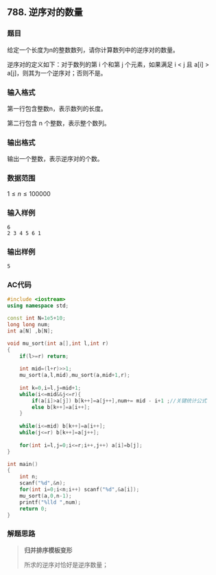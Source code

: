 ##  788. 逆序对的数量

### 题目

给定一个长度为n的整数数列，请你计算数列中的逆序对的数量。

逆序对的定义如下：对于数列的第 i 个和第 j 个元素，如果满足 i < j 且 a[i] > a[j]，则其为一个逆序对；否则不是。

### 输入格式

第一行包含整数n，表示数列的长度。

第二行包含 n 个整数，表示整个数列。

### 输出格式

输出一个整数，表示逆序对的个数。

### 数据范围

$1≤n≤100000$

### 输入样例

```
6
2 3 4 5 6 1
```

### 输出样例

```
5
```

### AC代码

```c++
#include <iostream>
using namespace std;

const int N=1e5+10;
long long num;
int a[N] ,b[N];

void mu_sort(int a[],int l,int r)
{
    if(l>=r) return;
    
    int mid=(l+r)>>1;
    mu_sort(a,l,mid),mu_sort(a,mid+1,r);
    
    int k=0,i=l,j=mid+1;
    while(i<=mid&&j<=r){
        if(a[i]>a[j]) b[k++]=a[j++],num+= mid - i+1 ;//关键统计公式
        else b[k++]=a[i++];
    }
    
    while(i<=mid) b[k++]=a[i++];
    while(j<=r) b[k++]=a[j++];
    
    for(int i=l,j=0;i<=r;i++,j++) a[i]=b[j];
}

int main()
{
    int n;
    scanf("%d",&n);
    for(int i=0;i<n;i++) scanf("%d",&a[i]);
    mu_sort(a,0,n-1);
    printf("%lld ",num);
    return 0;
}
```

### 解题思路

>**归并排序模板变形**
>
>所求的逆序对恰好是逆序数量；